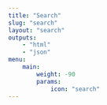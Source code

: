 ```yaml
---
title: "Search"
slug: "search"
layout: "search"
outputs:
    - "html"
    - "json"
menu:
    main:
        weight: -90
        params: 
            icon: "search"
---
```

